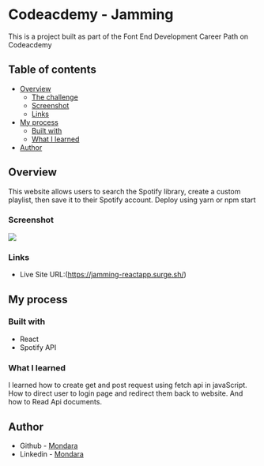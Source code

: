# Codeacdemy - Jamming

This is a project built as part of the Font End Development Career Path on Codeacdemy

## Table of contents

- [Overview](#overview)
  - [The challenge](#the-challenge)
  - [Screenshot](#screenshot)
  - [Links](#links)
- [My process](#my-process)
  - [Built with](#built-with)
  - [What I learned](#what-i-learned)
- [Author](#author)

## Overview

This website allows users to search the Spotify library, create a custom playlist, then save it to their Spotify account.
Deploy using yarn or npm start

### Screenshot

![](./screenshot.jpg)

### Links

- Live Site URL:(https://jamming-reactapp.surge.sh/)

## My process

### Built with

- React
- Spotify API

### What I learned
I learned how to create get and post request using fetch api in javaScript.
How to direct user to login page and redirect them back to website.
And how to Read Api documents.

## Author

- Github - [Mondara](https://github.com/Mondara)
- Linkedin - [Mondara](https://www.linkedin.com/in/mondara-thotage/)

